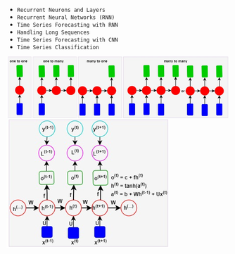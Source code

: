 - `Recurrent Neurons and Layers`
- `Recurrent Neural Networks (RNN)`
- `Time Series Forecasting with RNN`
- `Handling Long Sequences`
- `Time Series Forecasting with CNN`
- `Time Series Classification `

![Alt text](1-1.jpg)  ![Alt text](2-1.jpg)


